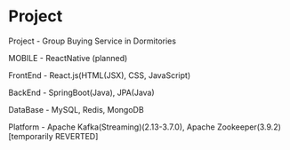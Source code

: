 # Project
Project - Group Buying Service in Dormitories

MOBILE    -  ReactNative (planned)

FrontEnd  -  React.js(HTML(JSX), CSS, JavaScript)

BackEnd   -  SpringBoot(Java), JPA(Java)

DataBase  -  MySQL, Redis, MongoDB

Platform  -  Apache Kafka(Streaming)(2.13-3.7.0), Apache Zookeeper(3.9.2) [temporarily REVERTED] 

